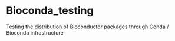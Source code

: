 # Bioconda_testing
Testing the distribution of Bioconductor packages through Conda / Bioconda infrastructure
